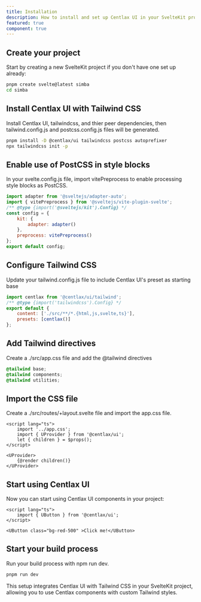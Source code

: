 ```yaml
---
title: Installation
description: How to install and set up Centlax UI in your SvelteKit project.
featured: true
component: true
---
```


## Create your project

Start by creating a new SvelteKit project if you don't have one set up already:

```bash
pnpm create svelte@latest simba
cd simba
```

## Install Centlax UI with Tailwind CSS

Install Centlax UI, tailwindcss, and thier peer dependencies, then tailwind.config.js and postcss.config.js files will be generated.

```bash
pnpm install -D @centlax/ui tailwindcss postcss autoprefixer
npx tailwindcss init -p
```

## Enable use of PostCSS in style blocks

In your svelte.config.js file, import vitePreprocess to enable processing style blocks as PostCSS.

```js {2} {8}
import adapter from '@sveltejs/adapter-auto';
import { vitePreprocess } from '@sveltejs/vite-plugin-svelte';
/** @type {import('@sveltejs/kit').Config} */
const config = {
	kit: {
		adapter: adapter()
	},
	preprocess: vitePreprocess()
};
export default config;
```

## Configure Tailwind CSS

Update your tailwind.config.js file to include Centlax UI's preset as starting base

```js {1}{4}
import centlax from '@centlax/ui/tailwind';
/** @type {import('tailwindcss').Config} */
export default {
    content: ['./src/**/*.{html,js,svelte,ts}'],
	presets: [centlax()]
};
```

## Add Tailwind directives

Create a ./src/app.css file and add the @tailwind directives

```css
@tailwind base;
@tailwind components;
@tailwind utilities;
```

## Import the CSS file

Create a ./src/routes/+layout.svelte file and import the app.css file.

```svelte
<script lang="ts">
	import '../app.css';
    import { UProvider } from '@centlax/ui';
	let { children } = $props();
</script>

<UProvider>
	{@render children()}
</UProvider>
```

## Start using Centlax UI

Now you can start using Centlax UI components in your project:

```svelte
<script lang="ts">
	import { UButton } from '@centlax/ui';
</script>

<UButton class="bg-red-500" >Click me!</UButton>
```

## Start your build process

Run your build process with npm run dev.

```bash
pnpm run dev
```

This setup integrates Centlax UI with Tailwind CSS in your SvelteKit project, allowing you to use Centlax components with custom Tailwind styles.